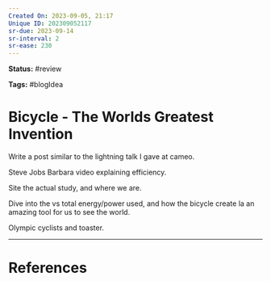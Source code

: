 ```yaml
---
Created On: 2023-09-05, 21:17
Unique ID: 202309052117
sr-due: 2023-09-14
sr-interval: 2
sr-ease: 230
---
```

**Status:** #review 

**Tags:** #blogIdea 

# Bicycle - The Worlds Greatest Invention

Write a post similar to the lightning talk I gave at cameo. 

Steve Jobs Barbara video explaining efficiency. 

Site the actual study, and where we are. 

Dive into the vs total energy/power used, and how the bicycle create la an amazing tool for us to see the world. 

Olympic cyclists and toaster. 





---
# References
